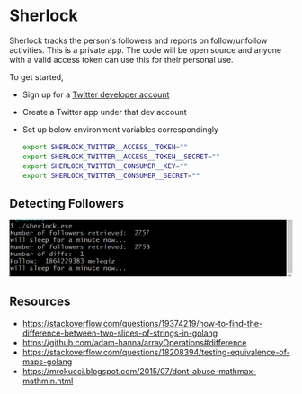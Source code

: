 # Sherlock

Sherlock tracks the person's followers and reports on follow/unfollow activities. This is a private app. The code will be open source and anyone with a valid access token can use this for their personal use.

To get started,

 - Sign up for a [Twitter developer account](https://developer.twitter.com/en/apply-for-access.html)
 - Create a Twitter app under that dev account
 - Set up below environment variables correspondingly
 
    ```bash
    export SHERLOCK_TWITTER__ACCESS__TOKEN=""
    export SHERLOCK_TWITTER__ACCESS__TOKEN__SECRET=""
    export SHERLOCK_TWITTER__CONSUMER__KEY=""
    export SHERLOCK_TWITTER__CONSUMER__SECRET=""
    ```

## Detecting Followers

![](./_media/follow-detect.PNG)

## Resources

 - https://stackoverflow.com/questions/19374219/how-to-find-the-difference-between-two-slices-of-strings-in-golang
 - https://github.com/adam-hanna/arrayOperations#difference
 - https://stackoverflow.com/questions/18208394/testing-equivalence-of-maps-golang
 - https://mrekucci.blogspot.com/2015/07/dont-abuse-mathmax-mathmin.html
